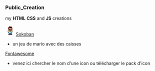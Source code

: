 ### Public_Creation

my **HTML** **CSS** and **JS** creations

![Mario](Sokoban/assets/images/src/mario_bas.png)[Sokoban](https://nyandjou-wilfried-larry.github.io/Public_Creation/Sokoban/)

* un jeu de mario avec des caisses

[Fontawesome]( https://nyandjou-wilfried-larry.github.io/Public_Creation/Fontawesome)

* venez ici chercher le nom d'une icon ou télécharger le pack d'icon
